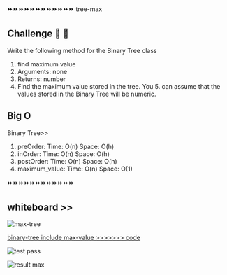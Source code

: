 ⏩⏩⏩⏩⏩⏩⏩⏩⏩⏩⏩⏩
tree-max

## Challenge 💪 💪
Write the following method for the Binary Tree class

1. find maximum value
2. Arguments: none
3. Returns: number
4. Find the maximum value stored in the tree. You 5. can assume that the values stored in the Binary Tree will be numeric.


## Big O
Binary Tree>>
1. preOrder: Time: O(n) Space: O(h) 
2. inOrder: Time: O(n) Space: O(h) 
3. postOrder: Time: O(n) Space: O(h) 
4. maximum_value: Time: O(n) Space: O(1) 


⏩⏩⏩⏩⏩⏩⏩⏩⏩⏩⏩⏩

## whiteboard >>

![max-tree](../assest/Whiteboard%20(1).png)


[binary-tree include max-value  >>>>>>> code](./binary-tree.js)



![test pass](../assest/max-pass-test.png)



![result  max](../assest/max-tree.png)